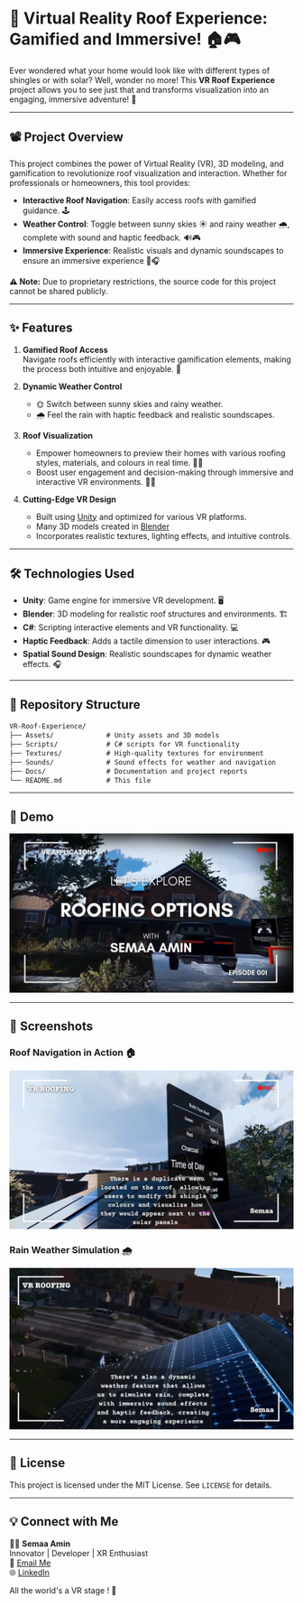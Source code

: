 # 🌟 Virtual Reality Roof Experience: Gamified and Immersive! 🏠🎮

Ever wondered what your home would look like with different types of shingles or with solar? Well, wonder no more! This **VR Roof Experience** project allows you to see just that and transforms visualization into an engaging, immersive adventure! 🚀

---

## **📽️ Project Overview**

This project combines the power of Virtual Reality (VR), 3D modeling, and gamification to revolutionize roof visualization and interaction. Whether for professionals or homeowners, this tool provides:

- **Interactive Roof Navigation**: Easily access roofs with gamified guidance. 🕹️
- **Weather Control**: Toggle between sunny skies ☀️ and rainy weather 🌧️, complete with sound and haptic feedback. 🔊🎮
- **Immersive Experience**: Realistic visuals and dynamic soundscapes to ensure an immersive experience 🎨🎧

**⚠️ Note:** Due to proprietary restrictions, the source code for this project cannot be shared publicly.

---

## **✨ Features**

1. **Gamified Roof Access**  
   Navigate roofs efficiently with interactive gamification elements, making the process both intuitive and enjoyable. 🚀

2. **Dynamic Weather Control**  
   - 🌞 Switch between sunny skies and rainy weather.  
   - 🌧️ Feel the rain with haptic feedback and realistic soundscapes.

3. **Roof Visualization**  
   - Empower homeowners to preview their homes with various roofing styles, materials, and colours in real time. 🏡🎨
   - Boost user engagement and decision-making through immersive and interactive VR environments. 🚀✨

4. **Cutting-Edge VR Design**  
   - Built using [Unity](https://unity.com/) and optimized for various VR platforms.
   - Many 3D models created in [Blender](https://www.blender.org/)
   - Incorporates realistic textures, lighting effects, and intuitive controls.

---

## **🛠️ Technologies Used**

- **Unity**: Game engine for immersive VR development. 🖥️
- **Blender**: 3D modeling for realistic roof structures and environments. 🏗️
- **C#**: Scripting interactive elements and VR functionality. 💻
- **Haptic Feedback**: Adds a tactile dimension to user interactions. 🎮
- **Spatial Sound Design**: Realistic soundscapes for dynamic weather effects. 🎧

---

## **📂 Repository Structure**

```
VR-Roof-Experience/
├── Assets/             # Unity assets and 3D models
├── Scripts/            # C# scripts for VR functionality
├── Textures/           # High-quality textures for environment
├── Sounds/             # Sound effects for weather and navigation
├── Docs/               # Documentation and project reports
└── README.md           # This file
```

---

## **🎥 Demo**

[![Watch the VR Roof Experience Demo](VRRoofThumbnail.png)](https://www.youtube.com/watch?v=HuTwHA8YWAY)

---

## **📸 Screenshots**

### Roof Navigation in Action 🏠
![Roof Navigation Screenshot](RoofNavigationDemo.png)

### Rain Weather Simulation 🌧️
![Rain Simulation Screenshot](VRRainDemo.png)

---

## **📜 License**

This project is licensed under the MIT License. See `LICENSE` for details.

---

## **💡 Connect with Me**

👩‍💻 **Semaa Amin**  
Innovator | Developer | XR Enthusiast  
📧 [Email Me](mailto:sema.amin9@gmail.com)  
🌐 [LinkedIn](https://www.linkedin.com/in/semaa-amin/)  

All the world's a VR stage ! 🚀
